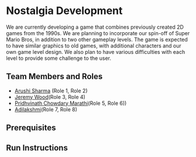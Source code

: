 # Nostalgia Development

We are currently developing a game that combines previously created 2D games from the 1990s. We are planning to incorporate our spin-off of Super Mario Bros, in addition to two other gameplay levels. The game is expected to have similar graphics to old games, with additional characters and our own game level design. We also plan to have various difficulties with each level to provide some challenge to the user.

## Team Members and Roles

* [Arushi Sharma](https://github.com/Arushi64/-CIS641-HW2-Sharma) (Role 1, Role 2)
* [Jeremy Wood](https://github.com/woodjer18/CIS641-HW2-Wood.git)(Role 3, Role 4)
* [Pridhvinath Chowdary Marathi](https://github.com/Pridhvi2297/CIS641-HW2-Marathi)(Role 5, Role 6))
* [Adilakshmi](https://github.com/adi798915/641-Hw2-jammigumpula)(Role 7, Role 8)

## Prerequisites

## Run Instructions
